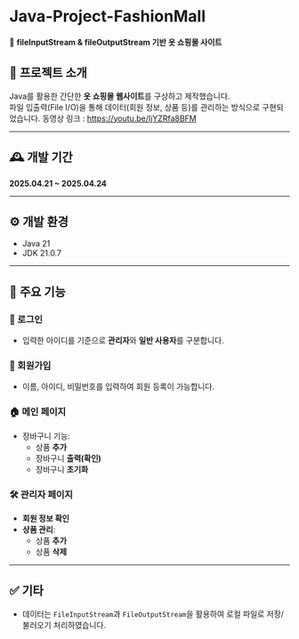 # Java-Project-FashionMall  
📂 **fileInputStream & fileOutputStream 기반 옷 쇼핑몰 사이트**

## 📌 프로젝트 소개  
Java를 활용한 간단한 **옷 쇼핑몰 웹사이트**를 구상하고 제작했습니다.  
파일 입출력(File I/O)을 통해 데이터(회원 정보, 상품 등)를 관리하는 방식으로 구현되었습니다.
동영상 링크 : https://youtu.be/IjYZRfa8BFM

---



## 🕰️ 개발 기간  
**2025.04.21 ~ 2025.04.24**

---

## ⚙️ 개발 환경  
- Java 21  
- JDK 21.0.7  

---

## 🔑 주요 기능

### 👤 로그인  
- 입력한 아이디를 기준으로 **관리자**와 **일반 사용자**를 구분합니다.

### 📝 회원가입  
- 이름, 아이디, 비밀번호를 입력하여 회원 등록이 가능합니다.

### 🏠 메인 페이지  
- 장바구니 기능:  
  - 상품 **추가**  
  - 장바구니 **출력(확인)**  
  - 장바구니 **초기화**

### 🛠️ 관리자 페이지  
- **회원 정보 확인**  
- **상품 관리**:  
  - 상품 **추가**  
  - 상품 **삭제**

---

## ✅ 기타  
- 데이터는 `FileInputStream`과 `FileOutputStream`을 활용하여 로컬 파일로 저장/불러오기 처리하였습니다.

